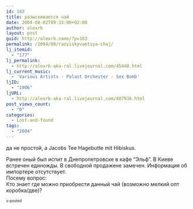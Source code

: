 ```yaml
---
id: 183
title: разыскивается чай
date: 2004-08-02T09:33:00+02:00
author: alexrb
layout: post
guid: http://alexrb.name/?p=183
permalink: /2004/08/razyiskyvaetsya-chaj/
lj_itemid:
  - "177"
lj_permalink:
  - http://alexrb-aka-ral.livejournal.com/45448.html
lj_current_music:
  - 'Various Artists - Palast Orchester - Sex Bomb'
ljID:
  - "1906"
ljURL:
  - http://alexrb-aka-ral.livejournal.com/487936.html
post_views_count:
  - "0"
categories:
  - Lost-and-found
tags:
  - "2004"
---
```

да не простой, а Jacobs Tee Hagebutte mit Hibiskus.

Ранее оный был испит в Днепропетровске в кафе &#8220;Эльф&#8221;. В Киеве встречен единожды. В свободной продажене замечен. Информация об импортере отсутствует.  
Посему вопрос:  
Кто знает где можно приобрести данный чай (возможно мелкий опт коробка/две)? 

<font size="-2">x-posted <lj comm="kiev"></font>